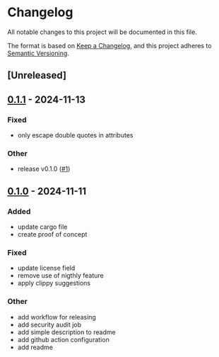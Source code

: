 # Changelog

All notable changes to this project will be documented in this file.

The format is based on [Keep a Changelog](https://keepachangelog.com/en/1.0.0/),
and this project adheres to [Semantic Versioning](https://semver.org/spec/v2.0.0.html).

## [Unreleased]

## [0.1.1](https://github.com/jdrouet/another-html-builder/compare/v0.1.0...v0.1.1) - 2024-11-13

### Fixed

- only escape double quotes in attributes

### Other

- release v0.1.0 ([#1](https://github.com/jdrouet/another-html-builder/pull/1))

## [0.1.0](https://github.com/jdrouet/another-html-builder/releases/tag/v0.1.0) - 2024-11-11

### Added

- update cargo file
- create proof of concept

### Fixed

- update license field
- remove use of nigthly feature
- apply clippy suggestions

### Other

- add workflow for releasing
- add security audit job
- add simple description to readme
- add github action configuration
- add readme
